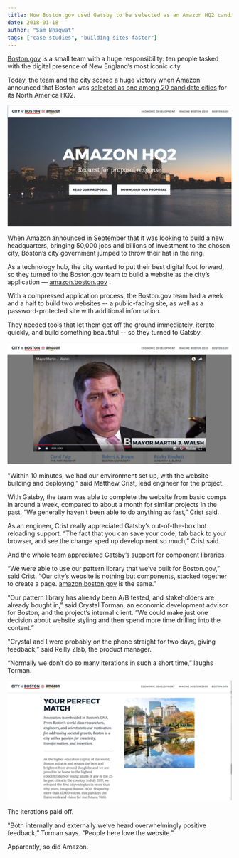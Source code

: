 ```yaml
---
title: How Boston.gov used Gatsby to be selected as an Amazon HQ2 candidate city
date: 2018-01-18
author: "Sam Bhagwat"
tags: ["case-studies", "building-sites-faster"]
---
```


[Boston.gov](http://boston.gov) is a small team with a huge responsibility: ten people tasked with the digital presence of New England’s most iconic city.

Today, the team and the city scored a huge victory when Amazon announced that Boston was [selected as one among 20 candidate cities](https://www.amazon.com/b?node=17044620011) for its North America HQ2.

![Amazon Boston homepage](./amazon-boston.jpg "Boston city")

When Amazon announced in September that it was looking to build a new headquarters, bringing 50,000 jobs and billions of investment to the chosen city, Boston’s city government jumped to throw their hat in the ring.

As a technology hub, the city wanted to put their best digital foot forward, so they turned to the Boston.gov team to build a website as the city’s application — [amazon.boston.gov](http://amazon.boston.gov) .

With a compressed application process, the Boston.gov team had a week and a half to build two websites -- a public-facing site, as well as a password-protected site with additional information.

They needed tools that let them get off the ground immediately, iterate quickly, and build something beautiful -- so they turned to Gatsby.

![Amazon Boston homepage](./amazon-boston-3.jpg "Mayor Martin J. Walsh")

"Within 10 minutes, we had our environment set up, with the website building and deploying,” said Matthew Crist, lead engineer for the project.

With Gatsby, the team was able to complete the website from basic comps in around a week, compared to about a month for similar projects in the past. “We generally haven’t been able to do anything as fast,” Crist said.

As an engineer, Crist really appreciated Gatsby’s out-of-the-box hot reloading support.
“The fact that you can save your code, tab back to your browser, and see the change sped up development so much,” Crist said.

And the whole team appreciated Gatsby’s support for component libraries.

“We were able to use our pattern library that we’ve built for Boston.gov,” said Crist. “Our city’s website is nothing but components, stacked together to create a page. [amazon.boston.gov](http://amazon.boston.gov) is the same.”

“Our pattern library has already been A/B tested, and stakeholders are already bought in,” said Crystal Torman, an economic development advisor for Boston, and the project’s internal client. “We could make just one decision about website styling and then spend more time drilling into the content.”

"Crystal and I were probably on the phone straight for two days, giving feedback,” said Reilly Zlab, the product manager.

“Normally we don’t do so many iterations in such a short time,” laughs Torman.

![Amazon Boston homepage](./amazon-boston-2.jpg "Boston city")

The iterations paid off.

"Both internally and externally we’ve heard overwhelmingly positive feedback,” Torman says. "People here love the website."

Apparently, so did Amazon.

